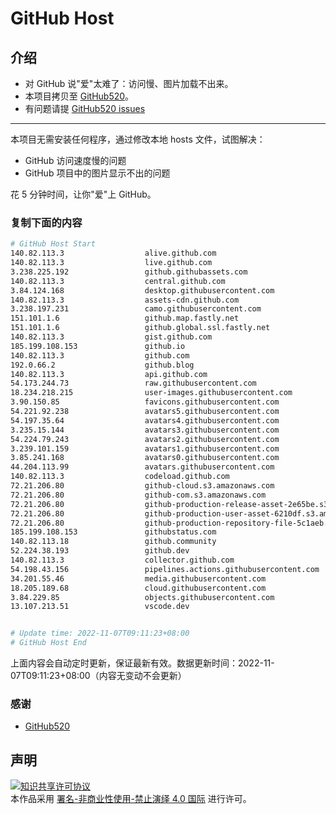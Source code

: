 # GitHub Host
## 介绍
- 对 GitHub 说"爱"太难了：访问慢、图片加载不出来。
- 本项目拷贝至 [GitHub520](https://github.com/521xueweihan/GitHub520)。
- 有问题请提 [GitHub520 issues](https://github.com/521xueweihan/GitHub520/issues/new)

---

本项目无需安装任何程序，通过修改本地 hosts 文件，试图解决：
- GitHub 访问速度慢的问题
- GitHub 项目中的图片显示不出的问题

花 5 分钟时间，让你"爱"上 GitHub。

### 复制下面的内容
```bash
# GitHub Host Start
140.82.113.3                  alive.github.com
140.82.113.3                  live.github.com
3.238.225.192                 github.githubassets.com
140.82.113.3                  central.github.com
3.84.124.168                  desktop.githubusercontent.com
140.82.113.3                  assets-cdn.github.com
3.238.197.231                 camo.githubusercontent.com
151.101.1.6                   github.map.fastly.net
151.101.1.6                   github.global.ssl.fastly.net
140.82.113.3                  gist.github.com
185.199.108.153               github.io
140.82.113.3                  github.com
192.0.66.2                    github.blog
140.82.113.3                  api.github.com
54.173.244.73                 raw.githubusercontent.com
18.234.218.215                user-images.githubusercontent.com
3.90.150.85                   favicons.githubusercontent.com
54.221.92.238                 avatars5.githubusercontent.com
54.197.35.64                  avatars4.githubusercontent.com
3.235.15.144                  avatars3.githubusercontent.com
54.224.79.243                 avatars2.githubusercontent.com
3.239.101.159                 avatars1.githubusercontent.com
3.85.241.168                  avatars0.githubusercontent.com
44.204.113.99                 avatars.githubusercontent.com
140.82.113.3                  codeload.github.com
72.21.206.80                  github-cloud.s3.amazonaws.com
72.21.206.80                  github-com.s3.amazonaws.com
72.21.206.80                  github-production-release-asset-2e65be.s3.amazonaws.com
72.21.206.80                  github-production-user-asset-6210df.s3.amazonaws.com
72.21.206.80                  github-production-repository-file-5c1aeb.s3.amazonaws.com
185.199.108.153               githubstatus.com
140.82.113.18                 github.community
52.224.38.193                 github.dev
140.82.113.3                  collector.github.com
54.198.43.156                 pipelines.actions.githubusercontent.com
34.201.55.46                  media.githubusercontent.com
18.205.189.68                 cloud.githubusercontent.com
3.84.229.85                   objects.githubusercontent.com
13.107.213.51                 vscode.dev


# Update time: 2022-11-07T09:11:23+08:00
# GitHub Host End

```
上面内容会自动定时更新，保证最新有效。数据更新时间：2022-11-07T09:11:23+08:00（内容无变动不会更新）

### 感谢

- [GitHub520](https://github.com/521xueweihan/GitHub520)

## 声明
<a rel="license" href="https://creativecommons.org/licenses/by-nc-nd/4.0/deed.zh"><img alt="知识共享许可协议" style="border-width: 0" src="https://licensebuttons.net/l/by-nc-nd/4.0/88x31.png"></a><br>本作品采用 <a rel="license" href="https://creativecommons.org/licenses/by-nc-nd/4.0/deed.zh">署名-非商业性使用-禁止演绎 4.0 国际</a> 进行许可。